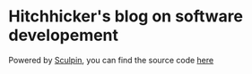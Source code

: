 # Hitchhicker's blog on software developement
Powered by [Sculpin](https://sculpin.io/), you can find the source code [here](https://github.com/kronik3r/hitchhiker)
